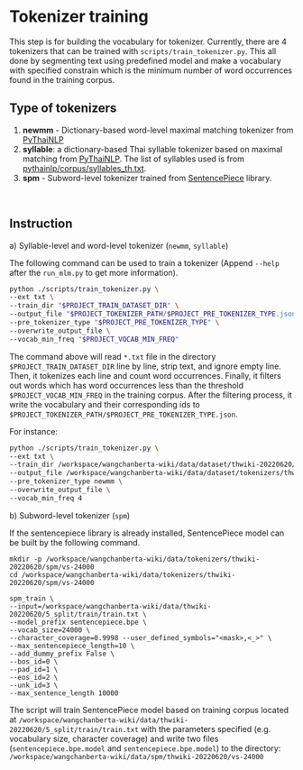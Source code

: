 # Tokenizer training

This step is for building the vocabulary for tokenizer. Currently, there are 4 tokenizers that can be trained with `scripts/train_tokenizer.py`. This all done by segmenting text using predefined model and make a vocabulary with specified constrain which is the minimum number of word occurrences found in the training corpus.

## Type of tokenizers

 1. __newmm__ - Dictionary-based word-level maximal matching tokenizer from [PyThaiNLP](https://github.com/PyThaiNLP/pythainlp)
 2. __syllable__: a dictionary-based Thai syllable tokenizer based on maximal matching from [PyThaiNLP](https://github.com/PyThaiNLP/pythainlp). The list of syllables used is from [pythainlp/corpus/syllables_th.txt](https://github.com/PyThaiNLP/pythainlp/blob/dev/pythainlp/corpus/syllables_th.txt).
 3. __spm__ - Subword-level tokenizer trained from [SentencePiece](https://github.com/google/sentencepiece) library.

</br>

## Instruction

a) Syllable-level and word-level tokenizer (`newmm`, `syllable`)

The following command can be used to train a tokenizer (Append `--help` after the `run_mlm.py` to get more information).

```bash
python ./scripts/train_tokenizer.py \
--ext txt \
--train_dir "$PROJECT_TRAIN_DATASET_DIR" \
--output_file "$PROJECT_TOKENIZER_PATH/$PROJECT_PRE_TOKENIZER_TYPE.json" \
--pre_tokenizer_type "$PROJECT_PRE_TOKENIZER_TYPE" \
--overwrite_output_file \
--vocab_min_freq "$PROJECT_VOCAB_MIN_FREQ"
```

The command above will read `*.txt` file in the directory `$PROJECT_TRAIN_DATASET_DIR` line by line, strip text, and ignore empty line. Then, it tokenizes each line and count word occurrences. Finally, it filters out words which has word occurrences less than the threshold `$PROJECT_VOCAB_MIN_FREQ` in the training corpus. After the filtering process, it write the vocabulary and their corresponding ids to `$PROJECT_TOKENIZER_PATH/$PROJECT_PRE_TOKENIZER_TYPE.json`.

For instance:

```bash
python ./scripts/train_tokenizer.py \
--ext txt \
--train_dir /workspace/wangchanberta-wiki/data/dataset/thwiki-20220620/5_split/train/ \
--output_file /workspace/wangchanberta-wiki/data/dataset/tokenizers/thwiki-20220620/newmm/newmm.json \
--pre_tokenizer_type newmm \
--overwrite_output_file \
--vocab_min_freq 4
```

b) Subword-level tokenizer (`spm`)

If the sentencepiece library is already installed, SentencePiece model can be built by the following command.

```
mkdir -p /workspace/wangchanberta-wiki/data/tokenizers/thwiki-20220620/spm/vs-24000
cd /workspace/wangchanberta-wiki/data/tokenizers/thwiki-20220620/spm/vs-24000

spm_train \
--input=/workspace/wangchanberta-wiki/data/thwiki-20220620/5_split/train/train.txt \
--model_prefix sentencepiece.bpe \
--vocab_size=24000 \
--character_coverage=0.9998 --user_defined_symbols="<mask>,<_>" \
--max_sentencepiece_length=10 \
--add_dummy_prefix False \
--bos_id=0 \
--pad_id=1 \
--eos_id=2 \
--unk_id=3 \
--max_sentence_length 10000
```

The script will train SentencePiece model based on training corpus located at `/workspace/wangchanberta-wiki/data/thwiki-20220620/5_split/train/train.txt` with the parameters specified (e.g. vocabulary size, character coverage) and write two files (`sentencepiece.bpe.model` and `sentencepiece.bpe.model`) to the directory: `/workspace/wangchanberta-wiki/data/spm/thwiki-20220620/vs-24000`